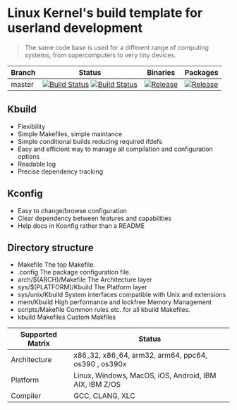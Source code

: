 
# Linux Kernel's build template for userland development
> The same code base is used for a different range of computing systems, from supercomputers to very tiny devices.

| Branch     | Status             | Binaries                 | Packages       |
|------------|--------------------|--------------------------|----------------|
| master     | [![Build Status](https://travis-ci.org/n13l/kbuild.png?branch=master)](https://travis-ci.org/n13l/kbuild) [![Build Status](https://snap-ci.com/n13l/kbuild/branch/master/build_image)](https://snap-ci.com/n13l/kbuild/branch/master) | [![Release](https://img.shields.io/github/release/n13l/kbuild.svg)](https://github.com/n13l/kbuild/releases/latest) | [![Release](https://img.shields.io/github/release/n13l/kbuild.svg)](https://packagecloud.io/n13l/openaaa) |

## Kbuild 
- Flexibility
- Simple Makefiles, simple maintance
- Simple conditional builds reducing required ifdefs
- Easy and efficient way to manage all compilation and configuration options
- Readable log
- Precise dependency tracking

## Kconfig
- Easy to change/browse configuration
- Clear dependency between features and capabilities
- Help docs in Kconfig rather than a README

## Directory structure

- Makefile                The top Makefile.
- .config                 The package configuration file.
- arch/$(ARCH)/Makefile   The Architecture layer
- sys/$(PLATFORM)/Kbuild  The Platform layer
- sys/unix/Kbuild         System interfaces compatible with Unix and extensions
- mem/Kbuild              High performance and lockfree Memory Management
- scripts/Makefile        Common rules etc. for all kbuild Makefiles.
- kbuild Makefiles        Custom Makfiles

| Supported Matrix | Status                                                   |
|------------------|----------------------------------------------------------|
| Architecture     | x86_32, x86_64, arm32, arm64, ppc64, os390 , os390x      |
| Platform         | Linux, Windows, MacOS, iOS, Android, IBM AIX, IBM Z/OS   |
| Compiler         | GCC, CLANG, XLC                                          |

